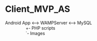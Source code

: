 # Client_MVP_AS

Android App <--> WAMPServer <--> MySQL <br />
&nbsp;&nbsp;&nbsp;&nbsp;&nbsp;&nbsp;&nbsp;&nbsp;&nbsp;&nbsp;&nbsp;&nbsp;&nbsp;&nbsp;&nbsp;&nbsp;&nbsp;+- PHP scripts <br />
&nbsp;&nbsp;&nbsp;&nbsp;&nbsp;&nbsp;&nbsp;&nbsp;&nbsp;&nbsp;&nbsp;&nbsp;&nbsp;&nbsp;&nbsp;&nbsp;&nbsp;`- Images
                  

